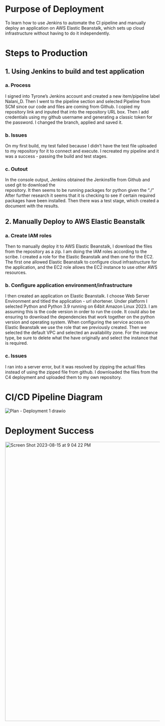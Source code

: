 # Purpose of Deployment
To learn how to use Jenkins to automate the CI pipeline and manually deploy an application on AWS Elastic Beanstalk, which sets up cloud infrastructure without having to do it independently. 

# Steps to Production
## 1. Using Jenkins to build and test application
  ### a. Process
  I signed into Tyrone’s Jenkins account and created a new item/pipeline label Nalani_D. Then I went to the      pipeline section and selected Pipeline      from SCM since our code and files are coming from Github. I copied      my   repository link and inputed that into the repository URL box. 
  Then I add credentials using my github username and generating a classic token for the password. I changed     the branch, applied and saved it.
 ### b. Issues
  On my first build, my test failed because I didn’t have the test file uploaded to my repository for it to     connect and execute. I recreated my          pipeline and it was a success - passing the build and test stages. 
 ### c. Outout
  In the console output, Jenkins obtained the Jenkinsfile from Github and used git to download the           
  repository. It then seems to be running packages for python given the “./” After further research it seems     that it is checking to see if certain       required packages have been installed.
  Then there was a test stage, which created a document with the results.


## 2. Manually Deploy to AWS Elastic Beanstalk
### a. Create IAM roles
  Then to manually deploy it to AWS Elastic Beanstalk, I download the files from the repository as a             zip. I am doing the IAM roles according     to the scribe. I created a role for the Elastic Beanstalk and          then one for the EC2. The first one allowed Elastic Beanstalk to configure          cloud infrastructure for the application, and the EC2 role allows the EC2 instance to use other AWS resources.  
### b. Configure application environment/infrastructure
  I then created an application on Elastic Beanstalk. I choose Web Server Environment and titled the             application - url shortener. Under          platform I selected Python and Python 3.9 running on 64bit Amazon           Linux 2023. I am assuming this is the code version in order to run the         code. It could also be ensuring         to download the dependencies that work together on the python version and operating system. 
  When configuring the service access on Elastic Beanstalk we use the role that we previously created.           Then we selected the default VPC and        selected an availability zone. For the instance type, be sure to          delete what the have originally and select the instance that is required.
### c. Issues
  I ran into a server error, but it was resolved by zipping the actual files instead of using the zipped            file from github. I downloaded the       files from the C4 deployment and uploaded them to my own repository.

# CI/CD Pipeline Diagram
![Plan - Deployment 1 drawio](https://github.com/nalDaniels/Deployment1/assets/135375665/3c9087d1-483a-4bf7-866b-3bc1d91a83b4)

# Deployment Success
<img width="906" alt="Screen Shot 2023-08-15 at 9 04 22 PM" src="https://github.com/nalDaniels/Deployment1/assets/135375665/65fd1e9f-dd26-4fd5-91a3-5eb1d47895aa">

